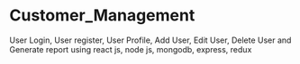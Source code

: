 # Customer_Management
User Login, User register,  User Profile, Add User, Edit User, Delete User and Generate report using react js, node js, mongodb, express, redux 
